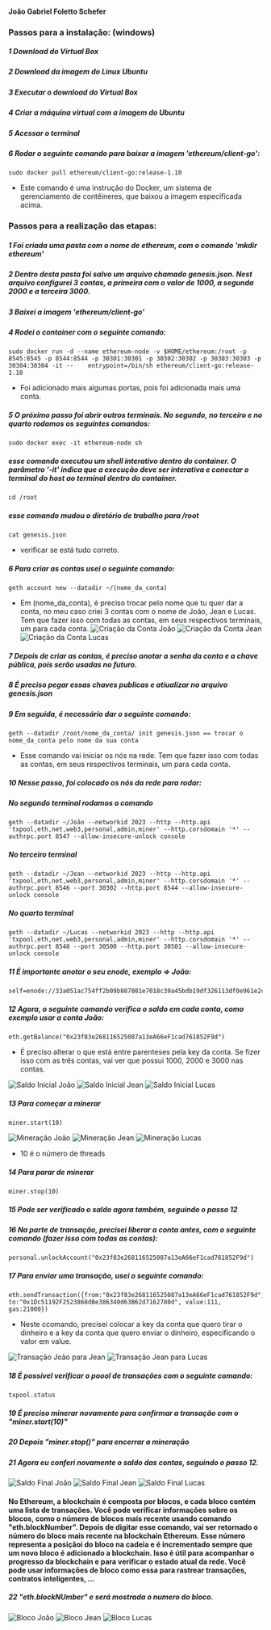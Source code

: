 #### João Gabriel Foletto Schefer


### Passos para a instalação: (windows)

##### 1 Download do Virtual Box

##### 2 Download da imagem do Linux Ubuntu

##### 3 Executar o download do Virtual Box

##### 4 Criar a máquina virtual com a imagem do Ubuntu

##### 5 Acessar o terminal

##### 6 Rodar o seguinte comando para baixar a imagem 'ethereum/client-go':
	sudo docker pull ethereum/client-go:release-1.10
	
- Este comando é uma instrução do Docker, um sistema de gerenciamento de contêineres, que baixou a imagem especificada acima.
    
    
### Passos para a realização das etapas:

##### 1 Foi criada uma pasta com o nome de ethereum, com o comando 'mkdir ethereum'

##### 2 Dentro desta pasta foi salvo um arquivo chamado genesis.json. Nest arquivo configurei 3 contas, a primeira com o valor de 1000, a segunda 2000 e a terceira 3000.

##### 3 Baixei a imagem 'ethereum/client-go'

##### 4 Rodei o container com o seguinte comando:
	sudo docker run -d --name ethereum-node -v $HOME/ethereum:/root -p 8545:8545 -p 8544:8544 -p 30301:30301 -p 30302:30302 -p 30303:30303 -p 30304:30304 -it -- 	entrypoint=/bin/sh ethereum/client-go:release-1.10
	
- Foi adicionado mais algumas portas, pois foi adicionada mais uma conta.

##### 5 O próximo passo foi abrir outros terminais. No segundo, no terceiro e no quarto rodamos os seguintes comandos:
	sudo docker exec -it ethereum-node sh
	
##### esse comando executou um shell interativo dentro do container. O parâmetro '-it' indica que a execução deve ser interativa e conectar o terminal do host ao terminal dentro do container.
    cd /root
	
##### esse comando mudou o diretório de trabalho para /root
	cat genesis.json
	
- verificar se está tudo correto.

##### 6 Para criar as contas usei o seguinte comando:
	geth account new --datadir ~/(nome_da_conta)
	
- Em (nome_da_conta), é preciso trocar pelo nome que tu quer dar a conta, no meu caso criei 3 contas com o nome de João, Jean e Lucas. Tem que fazer isso com todas as contas, em seus respectivos terminais, um para cada conta.
![Criação da Conta João](criacao_conta_joao.png)
![Criação da Conta Jean](criacao_conta_jean.png)
![Criação da Conta Lucas](criacao_conta_lucas.png)


##### 7 Depois de criar as contas, é preciso anotar a senha da conta e a chave pública, pois serão usadas no futuro.


##### 8 É preciso pegar essas chaves publicas e atiualizar no arquivo genesis.json


##### 9 Em seguida, é necessário dar o seguinte comando:
	geth --datadir /root/nome_da_conta/ init genesis.json == trocar o nome_da_conta pelo nome da sua conta
- Esse comando vai iniciar os nós na rede. Tem que fazer isso com todas as contas, em seus respectivos terminais, um para cada conta.
    
    
##### 10 Nesse passo, foi colocado os nós da rede para rodar:
##### No segundo terminal rodamos o comando
    geth --datadir ~/João --networkid 2023 --http --http.api 'txpool,eth,net,web3,personal,admin,miner' --http.corsdomain '*' --authrpc.port 8547 --allow-insecure-unlock console
    
    
##### No terceiro terminal
    geth --datadir ~/Jean --networkid 2023 --http --http.api 'txpool,eth,net,web3,personal,admin,miner' --http.corsdomain '*' --authrpc.port 8546 --port 30302 --http.port 8544 --allow-insecure-unlock console
    
    
##### No quarto terminal 
    geth --datadir ~/Lucas --networkid 2023 --http --http.api 'txpool,eth,net,web3,personal,admin,miner' --http.corsdomain '*' --authrpc.port 8548 --port 30500 --http.port 30501 --allow-insecure-unlock console
	
	
##### 11 É importante anotar o seu enode, exemplo => João: 
	self=enode://33a051ac754ff2b09b887081e7018c39a45bdb19df326113df0e961e2c996337c7f174ca7d345c41e8daa11a6451b5be99fe4a38d98c191ed97dcfd4488ece2d@127.0.0.1:30303
	
	
##### 12 Agora, o seguinte comando verifica o saldo em cada conta, como exemplo usar a conta João:
	eth.getBalance("0x23f83e268116525087a13eA66eF1cad761852F9d") 
- É preciso alterar o que está entre parenteses pela key da conta. Se fizer isso com as três contas, vai ver que possui 1000, 2000 e 3000 nas contas.

![Saldo Inicial João](saldo_inicial_joao.png)
![Saldo Inicial Jean](saldo_inicial_jean.png)
![Saldo Inicial Lucas](saldo_inicial_lucas.png)	
	

##### 13 Para começar a minerar
    miner.start(10)
![Mineração João](mineracao_joao.png)
![Mineração Jean](mineracao_jean.png)
![Mineração Lucas](mineracao_lucas.png)

- 10 é o número de threads

##### 14 Para parar de minerar
    miner.stop(10)
    

##### 15 Pode ser verificado o saldo agora também, seguindo o passo 12


##### 16 Na parte de transação, precisei liberar a conta antes, com o seguinte comando (fazer isso com todas as contas):
	personal.unlockAccount("0x23f83e268116525087a13eA66eF1cad761852F9d")
	
	
##### 17 Para enviar uma transação, usei o seguinte comando:
	eth.sendTransaction({from:"0x23f83e268116525087a13eA66eF1cad761852F9d", to:"0x1Dc51192F2523868dBe386340d63B62d7162780d", value:111, gas:21000})
	
- Neste ccomando, precisei colocar a key da conta que quero tirar o dinheiro e a key da conta que quero enviar o dinheiro, especificando o valor em value.

![Transação João para Jean](transacao_joao_jean.png)
![Transação Jean para Lucas](transacao_jean_lucas.png)


##### 18 É possível verificar o poool de transações com o seguinte comando:
	txpool.status

##### 19 É preciso minerar novamente para confirmar a transação com o "miner.start(10)"


##### 20 Depois "miner.stop()" para encerrar a mineração


##### 21 Agora eu conferi novamente o saldo das contas, seguindo o passo 12.
![Saldo Final João](saldo_final_joao.png)
![Saldo Final Jean](saldo_final_jean.png)
![Saldo Final Lucas](saldo_final_lucas.png)	


#### No Ethereum, a blockchain é composta por blocos, e cada bloco contém uma lista de transações. Você pode verificar informações sobre os blocos, como o número de blocos mais recente usando comando "eth.blockNumber". Depois de digitar esse comando, vai ser retornado o número do bloco mais recente na blockchain Ethereum. Esse número representa a posiçãoi do bloco na cadeia e é incrementado sempre que um novo bloco é adicionado a blockchain. Isso é útil para acompanhar o progresso da blockchain e para verificar o estado atual da rede. Você pode usar informações de bloco como essa para rastrear transações, contratos inteligentes, ...

##### 22 "eth.blockNUmber" e será mostrada o numero do bloco.
![Bloco João](bloco_joao.png)
![Bloco Jean](bloco_jean.png)
![Bloco Lucas](bloco_lucas.png)
